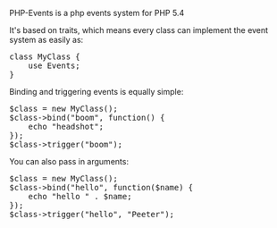 PHP-Events is a php events system for PHP 5.4

It's based on traits, which means every class can implement the event system as easily as:

<pre>
class MyClass {
    use Events;
}
</pre>

Binding and triggering events is equally simple:

<pre>
$class = new MyClass();
$class->bind("boom", function() {
    echo "headshot";
});
$class->trigger("boom");
</pre>

You can also pass in arguments:

<pre>
$class = new MyClass();
$class->bind("hello", function($name) {
    echo "hello " . $name;
});
$class->trigger("hello", "Peeter");
</pre>